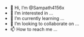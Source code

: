- 👋 Hi, I’m @Sampath4156x
- 👀 I’m interested in ...
- 🌱 I’m currently learning ...
- 💞️ I’m looking to collaborate on ...
- 📫 How to reach me ...

<!---
Sampath4156x/Sampath4156x is a ✨ special ✨ repository because its `README.md` (this file) appears on your GitHub profile.
You can click the Preview link to take a look at your changes.
--->

